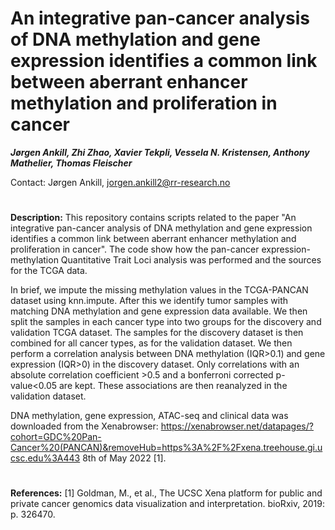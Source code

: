 # An integrative pan-cancer analysis of DNA methylation and gene expression identifies a common link between aberrant enhancer methylation and proliferation in cancer

***Jørgen Ankill, Zhi Zhao, Xavier Tekpli, Vessela N. Kristensen, Anthony Mathelier, Thomas Fleischer***

Contact: Jørgen Ankill, jorgen.ankill2@rr-research.no

#
**Description:**
This repository contains scripts related to the paper "An integrative pan-cancer analysis of DNA methylation and gene expression identifies a common link between aberrant enhancer methylation and proliferation in cancer". The code show how the pan-cancer expression-methylation Quantitative Trait Loci analysis was performed and the sources for the TCGA data.

In brief, we impute the missing methylation values in the TCGA-PANCAN dataset using knn.impute. After this we identify tumor samples with matching DNA methylation and gene expression data available. We then split the samples in each cancer type into two groups for the discovery and validation TCGA dataset. The samples for the discovery dataset is then combined for all cancer types, as for the validation dataset. We then perform a correlation analysis between DNA methylation (IQR>0.1) and gene expression (IQR>0) in the discovery dataset. Only correlations with an absolute correlation coefficient >0.5 and a bonferroni corrected p-value<0.05 are kept. These associations are then reanalyzed in the validation dataset. 

DNA methylation, gene expression, ATAC-seq and clinical data was downloaded from the Xenabrowser: https://xenabrowser.net/datapages/?cohort=GDC%20Pan-Cancer%20(PANCAN)&removeHub=https%3A%2F%2Fxena.treehouse.gi.ucsc.edu%3A443 8th of May 2022 [1]. 

#
**References:**
[1] Goldman, M., et al., The UCSC Xena platform for public and private cancer genomics data visualization and interpretation. bioRxiv, 2019: p. 326470.
